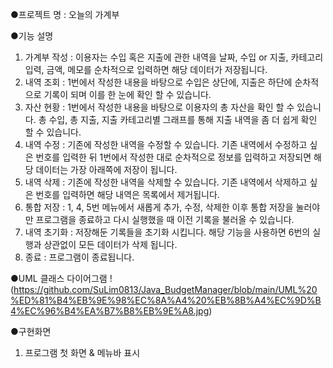●프로젝트 명 : 오늘의 가계부

●기능 설명

  1. 가계부 작성 : 이용자는 수입 혹은 지출에 관한 내역을 날짜, 수입 or 지출, 카테고리 입력, 금액, 메모를 순차적으로 입력하면 해당 데이터가 저장됩니다.
  2. 내역 조회 : 1번에서 작성한 내용을 바탕으로 수입은 상단에, 지출은 하단에 순차적으로 기록이 되며 이를 한 눈에 확인 할 수 있습니다.
  3. 자산 현황 : 1번에서 작성한 내용을 바탕으로 이용자의 총 자산을 확인 할 수 있습니다. 총 수입, 총 지출, 지출 카테고리별 그래프를 통해 지출 내역을 좀 더 쉽게 확인 할 수 있습니다.
  4. 내역 수정 : 기존에 작성한 내역을 수정할 수 있습니다. 기존 내역에서 수정하고 싶은 번호를 입력한 뒤 1번에서 작성한 대로 순차적으로 정보를 입력하고 저장되면 해당 데이터는 가장 아래쪽에 저장이 됩니다.
  5. 내역 삭제 : 기존에 작성한 내역을 삭제할 수 있습니다. 기존 내역에서 삭제하고 싶은 번호를 입력하면 해당 내역은 목록에서 제거됩니다.
  6. 통합 저장 : 1, 4, 5번 메뉴에서 새롭게 추가, 수정, 삭제한 이후 통합 저장을 눌러야만 프로그램을 종료하고 다시 실행했을 때 이전 기록을 불러올 수 있습니다.
  7. 내역 초기화 : 저장해둔 기록들을 초기화 시킵니다. 해당 기능을 사용하면 6번의 실행과 상관없이 모든 데이터가 삭제 됩니다.
  8. 종료 : 프로그램이 종료됩니다. 

●UML 클래스 다이어그램
!(https://github.com/SuLim0813/Java_BudgetManager/blob/main/UML%20%ED%81%B4%EB%9E%98%EC%8A%A4%20%EB%8B%A4%EC%9D%B4%EC%96%B4%EA%B7%B8%EB%9E%A8.jpg)

●구현화면

1. 프로그램 첫 화면 & 메뉴바 표시
